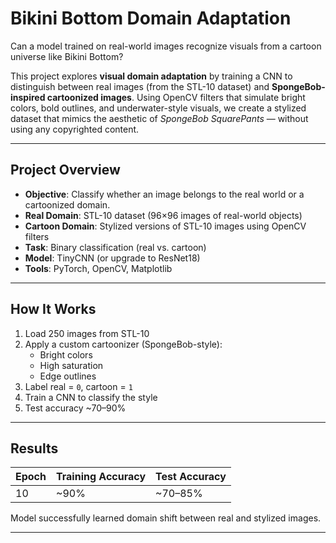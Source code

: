 # Bikini Bottom Domain Adaptation

Can a model trained on real-world images recognize visuals from a cartoon universe like Bikini Bottom?

This project explores **visual domain adaptation** by training a CNN to distinguish between real images (from the STL-10 dataset) and **SpongeBob-inspired cartoonized images**. Using OpenCV filters that simulate bright colors, bold outlines, and underwater-style visuals, we create a stylized dataset that mimics the aesthetic of *SpongeBob SquarePants* — without using any copyrighted content.

---

## Project Overview

- **Objective**: Classify whether an image belongs to the real world or a cartoonized domain.
- **Real Domain**: STL-10 dataset (96×96 images of real-world objects)
- **Cartoon Domain**: Stylized versions of STL-10 images using OpenCV filters
- **Task**: Binary classification (real vs. cartoon)
- **Model**: TinyCNN (or upgrade to ResNet18)
- **Tools**: PyTorch, OpenCV, Matplotlib

---

## How It Works

1. Load 250 images from STL-10
2. Apply a custom cartoonizer (SpongeBob-style):
   - Bright colors
   - High saturation
   - Edge outlines
3. Label real = `0`, cartoon = `1`
4. Train a CNN to classify the style
5. Test accuracy ~70–90%

---

## Results

| Epoch | Training Accuracy | Test Accuracy |
|-------|-------------------|---------------|
| 10    | ~90%              | ~70–85%       |
 Model successfully learned domain shift between real and stylized images.

---
